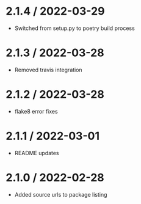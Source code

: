 2.1.4 / 2022-03-29
==================

  * Switched from setup.py to poetry build process

2.1.3 / 2022-03-28
==================

  * Removed travis integration

2.1.2 / 2022-03-28
==================

  * flake8 error fixes

2.1.1 / 2022-03-01
==================

  * README updates

2.1.0 / 2022-02-28
==================

  * Added source urls to package listing
